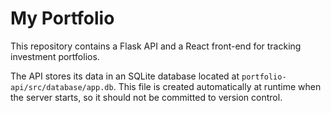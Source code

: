 # My Portfolio

This repository contains a Flask API and a React front-end for tracking investment portfolios.

The API stores its data in an SQLite database located at `portfolio-api/src/database/app.db`. This file is created automatically at runtime when the server starts, so it should not be committed to version control.
